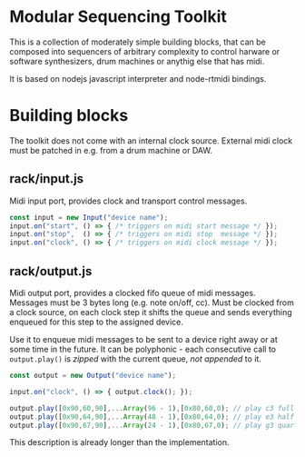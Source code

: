 # Modular Sequencing Toolkit

This is a collection of moderately simple building blocks, that can 
be composed into sequencers of arbitrary complexity to control harware
or software synthesizers, drum machines or anythig else that has midi.

It is based on nodejs javascript interpreter and node-rtmidi bindings.

# Building blocks

The toolkit does not come with an internal clock source. External
midi clock must be patched in e.g. from a drum machine or DAW.

## rack/input.js

Midi input port, provides clock and transport control messages.

```javascript
const input = new Input("device name");
input.on("start", () => { /* triggers on midi start message */ });
input.on("stop",  () => { /* triggers on midi stop  message */ });
input.on("clock", () => { /* triggers on midi clock message */ });
```

## rack/output.js

Midi output port, provides a clocked fifo queue of midi messages.
Messages must be 3 bytes long (e.g. note on/off, cc). Must be 
clocked from a clock source, on each clock step it shifts the 
queue and sends everything enqueued for this step to the assigned
device.

Use it to enqueue midi messages to be sent to a device right away or at
some time in the future. It can be polyphonic - each consecutive 
call to `output.play()` is _zipped_ with the current queue, _not appended_
to it.

```javascript
const output = new Output("device name");

input.on("clock", () => { output.clock(); });

output.play([0x90,60,90],...Array(96 - 1),[0x80,60,0); // play c3 full note
output.play([0x90,64,90],...Array(48 - 1),[0x80,64,0); // play e3 half note
output.play([0x90,67,90],...Array(24 - 1),[0x80,67,0); // play g3 quarter note
```

This description is already longer than the implementation.
